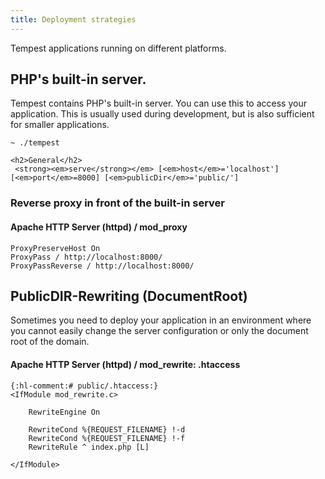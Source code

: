 ```yaml
---
title: Deployment strategies
---
```


Tempest applications running on different platforms.

## PHP's built-in server.

Tempest contains PHP's built-in server. You can use this to access your application. This is usually used during development, but is also sufficient for smaller applications.

```console
~ ./tempest

<h2>General</h2>
 <strong><em>serve</strong></em> [<em>host</em>='localhost'] [<em>port</em>=8000] [<em>publicDir</em>='public/']
```

### Reverse proxy in front of the built-in server

#### Apache HTTP Server (httpd) / mod_proxy

```text
ProxyPreserveHost On
ProxyPass / http://localhost:8000/
ProxyPassReverse / http://localhost:8000/
```

## PublicDIR-Rewriting (DocumentRoot)

Sometimes you need to deploy your application in an environment where you cannot easily change the server configuration or only the document root of the domain.

#### Apache HTTP Server (httpd) / mod_rewrite: .htaccess

```text
{:hl-comment:# public/.htaccess:}
<IfModule mod_rewrite.c>

    RewriteEngine On

    RewriteCond %{REQUEST_FILENAME} !-d
    RewriteCond %{REQUEST_FILENAME} !-f
    RewriteRule ^ index.php [L]

</IfModule>
```
